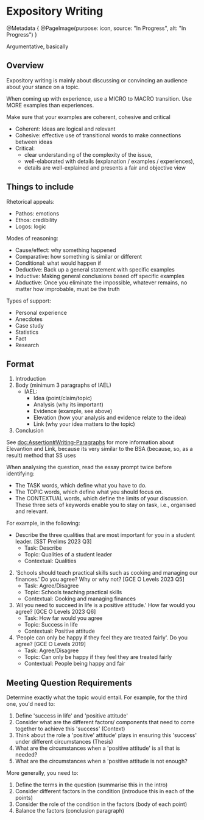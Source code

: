 # Expository Writing
@Metadata {
    @PageImage(purpose: icon, source: "In Progress", alt: "In Progress")
}

Argumentative, basically

## Overview

Expository writing is mainly about discussing or convincing an audience about your stance on a topic.

When coming up with experience, use a MICRO to MACRO transition. Use MORE examples than experiences.

Make sure that your examples are coherent, cohesive and critical
- Coherent: Ideas are logical and relevant
- Cohesive: effective use of transitional words to make connections between ideas
- Critical:
    - clear understanding of the complexity of the issue,
    - well-elaborated with details (explanation / examples / experiences),
    - details are well-explained and presents a fair and objective view

## Things to include
Rhetorical appeals:
- Pathos: emotions
- Ethos: credibility
- Logos: logic

Modes of reasoning:
- Cause/effect: why something happened
- Comparative: how something is similar or different
- Conditional: what would happen if
- Deductive: Back up a general statement with specific examples
- Inductive: Making general conclusions based off specific examples
- Abductive: Once you eliminate the impossible, whatever remains, no matter how improbable, must be the truth

Types of support:
- Personal experience
- Anecdotes
- Case study
- Statistics
- Fact
- Research

## Format

1. Introduction
2. Body (minimum 3 paragraphs of IAEL)
    - IAEL:
        - Idea (point/claim/topic)
        - Analysis (why its important)
        - Evidence (example, see above)
        - Elevation (how your analysis and evidence relate to the idea)
        - Link (why your idea matters to the topic)
3. Conclusion

See <doc:Assertion#Writing-Paragraphs> for more information about Elevantion and Link, because its very similar 
to the BSA (because, so, as a result) method that SS uses

When analysing the question, read the essay prompt twice before identifying:
- The TASK words, which define what you have to do.
- The TOPIC words, which define what you should focus on.
- The CONTEXTUAL words, which define the limits of your discussion.
These three sets of keywords enable you to stay on task, i.e., organised and relevant.

For example, in the following:
- Describe the three qualities that are most important for you in a student leader. [SST Prelims 2023 Q3]
    - Task: Describe
    - Topic: Qualities of a student leader
    - Contextual: Qualities
2. 'Schools should teach practical skills such as cooking and managing our finances.' Do you agree? Why or why not?
[GCE O Levels 2023 Q5]
    - Task: Agree/Disagree
    - Topic: Schools teaching practical skills
    - Contextual: Cooking and managing finances
3. 'All you need to succeed in life is a positive attitude.' How far would you agree? [GCE O Levels 2023 Q6]
    - Task: How far would you agree
    - Topic: Success in life
    - Contextual: Positive attitude
4. 'People can only be happy if they feel they are treated fairly'. Do you agree? [GCE O Levels 2019]
    - Task: Agree/Disagree
    - Topic: Can only be happy if they feel they are treated fairly
    - Contextual: People being happy and fair

## Meeting Question Requirements

Determine exactly what the topic would entail. For example, for the third one, you'd need to:
1. Define 'success in life' and 'positive attitude'
2. Consider what are the different factors/ components that need to come together to achieve this 'success' (Context)
3. Think about the role a 'positive' attitude' plays in ensuring this 'success' under different circumstances (Thesis)
4. What are the circumstances when a 'positive attitude' is all that is needed?
5. What are the circumstances when a 'positive attitude is not enough?

More generally, you need to:
1. Define the terms in the question (summarise this in the intro)
2. Consider different factors in the condition (introduce this in each of the points)
3. Consider the role of the condition in the factors (body of each point)
4. Balance the factors (conclusion paragraph)
